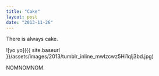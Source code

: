 ```yaml
---
title: "Cake"
layout: post
date: "2013-11-26"
---
```


There is always cake.

![yo yo]({{ site.baseurl }}/assets/images/2013/tumblr_inline_mwlzcwz5Hi1qlj3bd.jpg)

NOMNOMNOM.
